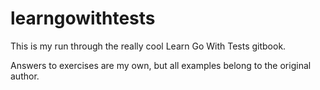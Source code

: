 ﻿# learngowithtests
This is my run through the really cool Learn Go With Tests gitbook.

Answers to exercises are my own, but all examples belong to the original author.
